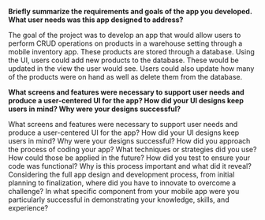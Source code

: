 **Briefly summarize the requirements and goals of the app you developed. What user needs was this app designed to address?**

The goal of the project was to develop an app that would allow users to perform CRUD operations on products in a warehouse setting through a mobile inventory app. These products are stored through a database. Using the UI, users could add new products to the database. These would be updated in the view the user would see. Users could also update how many of the products were on hand as well as delete them from the database.

**What screens and features were necessary to support user needs and produce a user-centered UI for the app? How did your UI designs keep users in mind? Why were your designs successful?**



What screens and features were necessary to support user needs and produce a user-centered UI for the app? How did your UI designs keep users in mind? Why were your designs successful?
How did you approach the process of coding your app? What techniques or strategies did you use? How could those be applied in the future?
How did you test to ensure your code was functional? Why is this process important and what did it reveal?
Considering the full app design and development process, from initial planning to finalization, where did you have to innovate to overcome a challenge?
In what specific component from your mobile app were you particularly successful in demonstrating your knowledge, skills, and experience?
